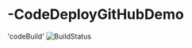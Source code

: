 # -CodeDeployGitHubDemo

'codeBuild' ![BuildStatus](https://codebuild.eu-central-1.amazonaws.com/badges?uuid=eyJlbmNyeXB0ZWREYXRhIjoiMHVFRVpaSTA1R1FwOXNLZGRUVVBBNFYvRFFRTm12TEdIajIyV1l5S1lTQ1VjQTBsejZlUWc3TEFnWUV2MTcwa29iY3dzWm15c0Jkb0ZwOExNVGR2eG9vPSIsIml2UGFyYW1ldGVyU3BlYyI6Imw3Uy9pWEt0VVRUQ2NrWnQiLCJtYXRlcmlhbFNldFNlcmlhbCI6MX0%3D&branch=main)
